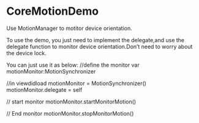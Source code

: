 CoreMotionDemo
==============

Use MotionManager to motitor device orientation.

To use the demo, you just need to implement the delegate,and use the
delegate function to monitor device orientation.Don’t need to worry
about the device lock.

You can just use it as below:
//define the monitor
var motionMonitor:MotionSynchronizer

//in viewdidload
motionMonitor = MotionSynchronizer()
motionMonitor.delegate = self

// start monitor
motionMonitor.startMonitorMotion()

// End monitor
motionMonitor.stopMonitorMotion()

